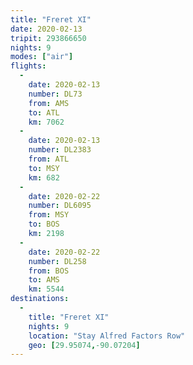 ```yaml
---
title: "Freret XI"
date: 2020-02-13
tripit: 293866650
nights: 9
modes: ["air"]
flights:
  -
    date: 2020-02-13
    number: DL73
    from: AMS
    to: ATL
    km: 7062
  -
    date: 2020-02-13
    number: DL2383
    from: ATL
    to: MSY
    km: 682
  -
    date: 2020-02-22
    number: DL6095
    from: MSY
    to: BOS
    km: 2198
  -
    date: 2020-02-22
    number: DL258
    from: BOS
    to: AMS
    km: 5544
destinations:
  -
    title: "Freret XI"
    nights: 9
    location: "Stay Alfred Factors Row"
    geo: [29.95074,-90.07204]
---
```



